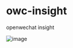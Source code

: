 # owc-insight
openwechat insight 

![image](https://user-images.githubusercontent.com/422244/126873409-6cd02e31-cf96-4a60-b60d-cbe90eb31725.png)

